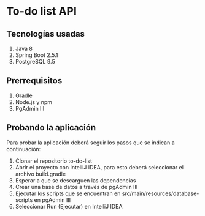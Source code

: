 # To-do list API


## Tecnologías usadas

1. Java 8
2. Spring Boot 2.5.1
3. PostgreSQL 9.5


## Prerrequisitos

1. Gradle
2. Node.js y npm
3. PgAdmin III


## Probando la aplicación

Para probar la aplicación deberá seguir los pasos que se indican a continuación:

1.	Clonar el repositorio to-do-list
2.	Abrir el proyecto con IntelliJ IDEA, para esto deberá seleccionar el archivo build.gradle
3.	Esperar a que se descarguen las dependencias 
4.	Crear una base de datos a través de pgAdmin III
5.	Ejecutar los scripts que se encuentran en src/main/resources/database-scripts en pgAdmin III
6.	Seleccionar Run (Ejecutar) en IntelliJ IDEA